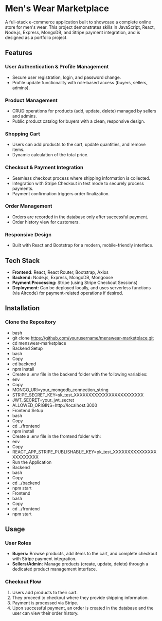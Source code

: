 # Men's Wear Marketplace

A full‑stack e-commerce application built to showcase a complete online store for men's wear. This project demonstrates skills in JavaScript, React, Node.js, Express, MongoDB, and Stripe payment integration, and is designed as a portfolio project.

## Features

### User Authentication & Profile Management
- Secure user registration, login, and password change.
- Profile update functionality with role‑based access (buyers, sellers, admins).

### Product Management
- CRUD operations for products (add, update, delete) managed by sellers and admins.
- Public product catalog for buyers with a clean, responsive design.

### Shopping Cart
- Users can add products to the cart, update quantities, and remove items.
- Dynamic calculation of the total price.

### Checkout & Payment Integration
- Seamless checkout process where shipping information is collected.
- Integration with Stripe Checkout in test mode to securely process payments.
- Payment confirmation triggers order finalization.

### Order Management
- Orders are recorded in the database only after successful payment.
- Order history view for customers.

### Responsive Design
- Built with React and Bootstrap for a modern, mobile-friendly interface.

## Tech Stack

- **Frontend:** React, React Router, Bootstrap, Axios
- **Backend:** Node.js, Express, MongoDB, Mongoose
- **Payment Processing:** Stripe (using Stripe Checkout Sessions)
- **Deployment:** Can be deployed locally, and uses serverless functions (via Aircode) for payment-related operations if desired.

## Installation

### Clone the Repository

- bash
- git clone https://github.com/yourusername/menswear-marketplace.git
- cd menswear-marketplace
- Backend Setup
- bash
- Copy
- cd backend
- npm install
- Create a .env file in the backend folder with the following variables:
- env
- Copy
- MONGO_URI=your_mongodb_connection_string
- STRIPE_SECRET_KEY=sk_test_XXXXXXXXXXXXXXXXXXXXXXXX
- JWT_SECRET=your_jwt_secret
- ALLOWED_ORIGINS=http://localhost:3000
- Frontend Setup
- bash
- Copy
- cd ../frontend
- npm install
- Create a .env file in the frontend folder with:
- env
- Copy
- REACT_APP_STRIPE_PUBLISHABLE_KEY=pk_test_XXXXXXXXXXXXXXXXXXXXXXXX
- Run the Application
- Backend
- bash
- Copy
- cd ../backend
- npm start
- Frontend
- bash
- Copy
- cd ../frontend
- npm start

## Usage

### User Roles

- **Buyers:** Browse products, add items to the cart, and complete checkout with Stripe payment integration.
- **Sellers/Admin:** Manage products (create, update, delete) through a dedicated product management interface.

### Checkout Flow

1. Users add products to their cart.
2. They proceed to checkout where they provide shipping information.
3. Payment is processed via Stripe.
4. Upon successful payment, an order is created in the database and the user can view their order history.
